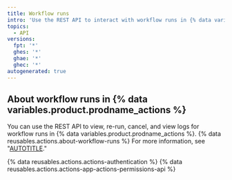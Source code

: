 ```yaml
---
title: Workflow runs
intro: 'Use the REST API to interact with workflow runs in {% data variables.product.prodname_actions %}.'
topics:
  - API
versions:
  fpt: '*'
  ghes: '*'
  ghae: '*'
  ghec: '*'
autogenerated: true
---
```


## About workflow runs in {% data variables.product.prodname_actions %}

You can use the REST API to view, re-run, cancel, and view logs for workflow runs in {% data variables.product.prodname_actions %}. {% data reusables.actions.about-workflow-runs %} For more information, see "[AUTOTITLE](/actions/managing-workflow-runs)."

{% data reusables.actions.actions-authentication %} {% data reusables.actions.actions-app-actions-permissions-api %}


<!-- Content after this section is automatically generated -->
